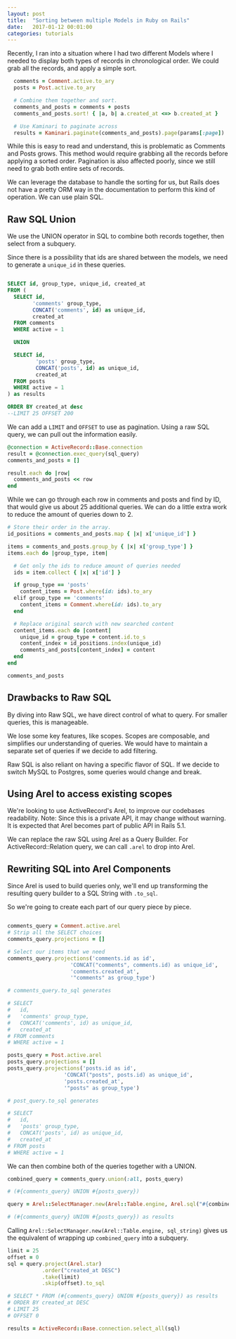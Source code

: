 ```yaml
---
layout: post
title:  "Sorting between multiple Models in Ruby on Rails"
date:   2017-01-12 00:01:00
categories: tutorials
---
```


Recently, I ran into a situation where I had two different Models where I needed to display both types of records in chronological order. We could grab all the records, and apply a simple sort.

```ruby
  comments = Comment.active.to_ary
  posts = Post.active.to_ary

  # Combine them together and sort.
  comments_and_posts = comments + posts
  comments_and_posts.sort! { |a, b| a.created_at <=> b.created_at }

  # Use Kaminari to paginate across
  results = Kaminari.paginate(comments_and_posts).page(params[:page])
```

While this is easy to read and understand, this is problematic as Comments and Posts grows. This method would require grabbing all the records before applying a sorted order. Pagination is also affected poorly, since we still need to grab both entire sets of records.

We can leverage the database to handle the sorting for us, but Rails does not have a pretty ORM way in the documentation to perform this kind of operation. We can use plain SQL.

## Raw SQL Union

We use the UNION operator in SQL to combine both records together, then select from a subquery.


Since there is a possibility that ids are shared between the models, we need to generate a `unique_id` in these queries.

```sql

SELECT id, group_type, unique_id, created_at
FROM (
  SELECT id,
        'comments' group_type,
        CONCAT('comments', id) as unique_id,
        created_at
  FROM comments
  WHERE active = 1

  UNION

  SELECT id,
         'posts' group_type,
         CONCAT('posts', id) as unique_id,
         created_at
  FROM posts
  WHERE active = 1
) as results

ORDER BY created_at desc
--LIMIT 25 OFFSET 200
```

We can add a `LIMIT` and `OFFSET` to use as pagination. Using a raw SQL query, we can pull out the information easily.

```ruby
@connection = ActiveRecord::Base.connection
result = @connection.exec_query(sql_query)
comments_and_posts = []

result.each do |row|
  comments_and_posts << row
end
```

While we can go through each row in comments and posts and find by ID, that would give us about 25 additional queries. We can do a little extra work to reduce the amount of queries down to 2.


```ruby
# Store their order in the array.
id_positions = comments_and_posts.map { |x| x['unique_id'] }

items = comments_and_posts.group_by { |x| x['group_type'] }
items.each do |group_type, item|

  # Get only the ids to reduce amount of queries needed
  ids = item.collect { |x| x['id'] }

  if group_type == 'posts'
    content_items = Post.where(id: ids).to_ary
  elif group_type == 'comments'
    content_items = Comment.where(id: ids).to_ary
  end

  # Replace original search with new searched content
  content_items.each do |content|
    unique_id = group_type + content.id.to_s
    content_index = id_positions.index(unique_id)
    comments_and_posts[content_index] = content
  end
end

comments_and_posts
```

## Drawbacks to Raw SQL

By diving into Raw SQL, we have direct control of what to query. For smaller queries, this is manageable.

We lose some key features, like scopes. Scopes are composable, and simplifies our understanding of queries. We would have to maintain a separate set of queries if we decide to add filtering.

Raw SQL is also reliant on having a specific flavor of SQL. If we decide to switch MySQL to Postgres, some queries would change and break.

## Using Arel to access existing scopes

We're looking to use ActiveRecord's Arel, to improve our codebases readability. Note: Since this is a private API, it may change without warning. It is expected that Arel becomes part of public API in Rails 5.1.

We can replace the raw SQL using Arel as a Query Builder. For ActiveRecord::Relation query, we can call `.arel` to drop into Arel.

## Rewriting SQL into Arel Components
Since Arel is used to build queries only, we'll end up transforming the resulting query builder to a SQL String with `.to_sql`.

So we're going to create each part of our query piece by piece.

```ruby

comments_query = Comment.active.arel
# Strip all the SELECT choices
comments_query.projections = []

# Select our items that we need
comments_query.projections('comments.id as id',
                    'CONCAT("comments", comments.id) as unique_id',
                    'comments.created_at',
                    '"comments" as group_type')

# comments_query.to_sql generates

# SELECT
#   id,
#   'comments' group_type,
#   CONCAT('comments', id) as unique_id,
#   created_at
# FROM comments
# WHERE active = 1

posts_query = Post.active.arel
posts_query.projections = []
posts_query.projections('posts.id as id',
                  'CONCAT("posts", posts.id) as unique_id',
                  'posts.created_at',
                  '"posts" as group_type')

# post_query.to_sql generates

# SELECT
#   id,
#   'posts' group_type,
#   CONCAT('posts', id) as unique_id,
#   created_at
# FROM posts
# WHERE active = 1

```

We can then combine both of the queries together with a UNION.

```ruby
combined_query = comments_query.union(:all, posts_query)

# (#{comments_query} UNION #{posts_query})

query = Arel::SelectManager.new(Arel::Table.engine, Arel.sql("#{combined_query.to_sql} as results"))

# (#{comments_query} UNION #{posts_query}) as results

```

Calling `Arel::SelectManager.new(Arel::Table.engine, sql_string)` gives us the equivalent of wrapping up `combined_query` into a subquery.

```ruby
limit = 25
offset = 0
sql = query.project(Arel.star)
           .order("created_at DESC")
           .take(limit)
           .skip(offset).to_sql

# SELECT * FROM (#{comments_query} UNION #{posts_query}) as results
# ORDER BY created_at DESC
# LIMIT 25
# OFFSET 0

results = ActiveRecord::Base.connection.select_all(sql)
```



